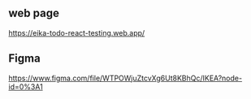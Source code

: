 ## web page
https://eika-todo-react-testing.web.app/

## Figma
https://www.figma.com/file/WTPOWjuZtcvXg6Ut8KBhQc/IKEA?node-id=0%3A1

